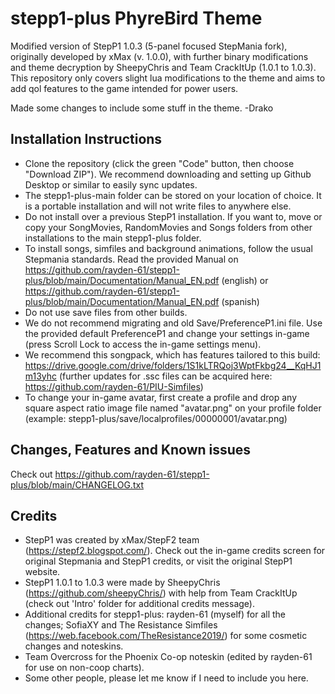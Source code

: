 # stepp1-plus PhyreBird Theme
Modified version of StepP1 1.0.3 (5-panel focused StepMania fork), originally developed by xMax (v. 1.0.0), with further binary modifications and theme decryption by SheepyChris and Team CrackItUp (1.0.1 to 1.0.3). This repository only covers slight lua modifications to the theme and aims to add qol features to the game intended for power users.

Made some changes to include some stuff in the theme. -Drako

## Installation Instructions
- Clone the repository (click the green "Code" button, then choose "Download ZIP"). We recommend downloading and setting up Github Desktop or similar to easily sync updates.
- The stepp1-plus-main folder can be stored on your location of choice. It is a portable installation and will not write files to anywhere else.
- Do not install over a previous StepP1 installation. If you want to, move or copy your SongMovies, RandomMovies and Songs folders from other installations to the main stepp1-plus folder.
- To install songs, simfiles and background animations, follow the usual Stepmania standards. Read the provided Manual on https://github.com/rayden-61/stepp1-plus/blob/main/Documentation/Manual_EN.pdf (english) or https://github.com/rayden-61/stepp1-plus/blob/main/Documentation/Manual_EN.pdf (spanish)
- Do not use save files from other builds.
- We do not recommend migrating and old Save/PreferenceP1.ini file. Use the provided default PreferenceP1 and change your settings in-game (press Scroll Lock to access the in-game settings menu).
- We recommend this songpack, which has features tailored to this build: https://drive.google.com/drive/folders/1S1kLTRQoj3WptFkbg24__KqHJ1m13yhc (further updates for .ssc files can be acquired here: https://github.com/rayden-61/PIU-Simfiles)
- To change your in-game avatar, first create a profile and drop any square aspect ratio image file named "avatar.png" on your profile folder (example: stepp1-plus/save/localprofiles/00000001/avatar.png)

## Changes, Features and Known issues
Check out https://github.com/rayden-61/stepp1-plus/blob/main/CHANGELOG.txt

## Credits
- StepP1 was created by xMax/StepF2 team (https://stepf2.blogspot.com/). Check out the in-game credits screen for original Stepmania and StepP1 credits, or visit the original StepP1 website.
- StepP1 1.0.1 to 1.0.3 were made by SheepyChris (https://github.com/sheepyChris/) with help from Team CrackItUp (check out 'Intro' folder for additional credits message).
- Additional credits for stepp1-plus: rayden-61 (myself) for all the changes; SofiaXY and The Resistance Simfiles (https://web.facebook.com/TheResistance2019/) for some cosmetic changes and noteskins.
- Team Overcross for the Phoenix Co-op noteskin (edited by rayden-61 for use on non-coop charts).
- Some other people, please let me know if I need to include you here.
